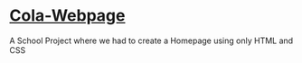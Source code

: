 # [Cola-Webpage](https://mcmodersd.de/cola)

A School Project where we had to create a Homepage using only HTML and CSS